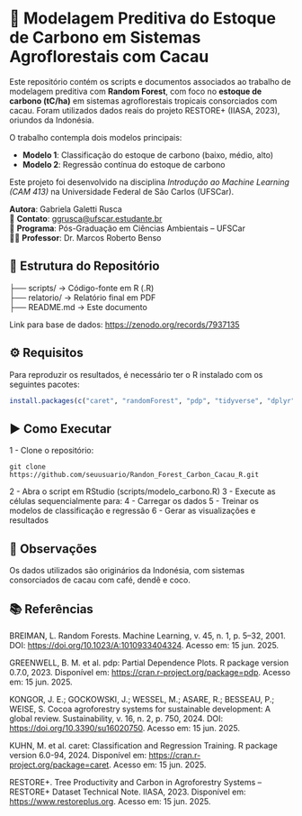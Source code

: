 # 🌱 Modelagem Preditiva do Estoque de Carbono em Sistemas Agroflorestais com Cacau

Este repositório contém os scripts e documentos associados ao trabalho de modelagem preditiva com **Random Forest**, com foco no **estoque de carbono (tC/ha)** em sistemas agroflorestais tropicais consorciados com cacau. Foram utilizados dados reais do projeto RESTORE+ (IIASA, 2023), oriundos da Indonésia.

O trabalho contempla dois modelos principais:

- **Modelo 1**: Classificação do estoque de carbono (baixo, médio, alto)  
- **Modelo 2**: Regressão contínua do estoque de carbono

Este projeto foi desenvolvido na disciplina *Introdução ao Machine Learning (CAM 413)* na Universidade Federal de São Carlos (UFSCar).

**Autora**: Gabriela Galetti Rusca  
📧 **Contato**: ggrusca@ufscar.estudante.br  
📘 **Programa**: Pós-Graduação em Ciências Ambientais – UFSCar  
👨‍🏫 **Professor**: Dr. Marcos Roberto Benso

## 📁 Estrutura do Repositório

├── scripts/      → Código-fonte em R (.R)  
├── relatorio/    → Relatório final em PDF  
├── README.md     → Este documento

Link para base de dados: https://zenodo.org/records/7937135

## ⚙️ Requisitos

Para reproduzir os resultados, é necessário ter o R instalado com os seguintes pacotes:

```r
install.packages(c("caret", "randomForest", "pdp", "tidyverse", "dplyr"))
```
## ▶️ Como Executar
1 - Clone o repositório:
```
git clone https://github.com/seuusuario/Randon_Forest_Carbon_Cacau_R.git
```
2 - Abra o script em RStudio (scripts/modelo_carbono.R)
3 - Execute as células sequencialmente para:
4 - Carregar os dados
5 - Treinar os modelos de classificação e regressão
6 - Gerar as visualizações e resultados

## 🧠 Observações
Os dados utilizados são originários da Indonésia, com sistemas consorciados de cacau com café, dendê e coco.

## 📚 Referências
BREIMAN, L. Random Forests. Machine Learning, v. 45, n. 1, p. 5–32, 2001. DOI: 
https://doi.org/10.1023/A:1010933404324. Acesso em: 15 jun. 2025. 

GREENWELL, B. M. et al. pdp: Partial Dependence Plots. R package version 0.7.0, 2023. 
Disponível em: https://cran.r-project.org/package=pdp. Acesso em: 15 jun. 2025. 

KONGOR, J. E.; GOCKOWSKI, J.; WESSEL, M.; ASARE, R.; BESSEAU, P.; WEISE, S. Cocoa 
agroforestry systems for sustainable development: A global review. Sustainability, v. 16, n. 2, p. 
750, 2024. DOI: https://doi.org/10.3390/su16020750. Acesso em: 15 jun. 2025. 

KUHN, M. et al. caret: Classification and Regression Training. R package version 6.0-94, 2024. 
Disponível em: https://cran.r-project.org/package=caret. Acesso em: 15 jun. 2025. 

RESTORE+. Tree Productivity and Carbon in Agroforestry Systems – RESTORE+ Dataset 
Technical Note. IIASA, 2023. Disponível em: https://www.restoreplus.org. Acesso em: 15 jun. 
2025. 


